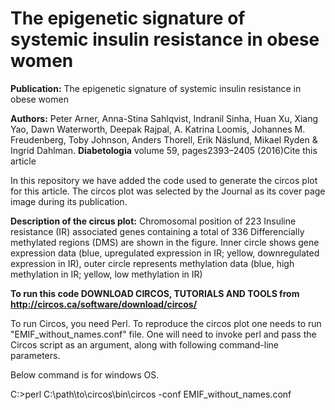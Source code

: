 # The epigenetic signature of systemic insulin resistance in obese women

**Publication:** The epigenetic signature of systemic insulin resistance in obese women

**Authors:** Peter Arner, Anna-Stina Sahlqvist, Indranil Sinha, Huan Xu, Xiang Yao, Dawn Waterworth, Deepak Rajpal, A. Katrina Loomis, Johannes M. Freudenberg, Toby Johnson, Anders Thorell, Erik Näslund, Mikael Ryden & Ingrid Dahlman. **Diabetologia** volume 59, pages2393–2405 (2016)Cite this article

In this repository we have added the code used to generate the circos plot for this article. The circos plot was selected by the Journal as its cover page image during its publication.

**Description of the circus plot:** Chromosomal position of 223 Insuline resistance (IR) associated genes containing a total of 336 Differencially methylated regions (DMS) are shown in the figure. Inner circle shows gene expression data (blue, upregulated expression in IR; yellow, downregulated expression in IR), outer circle represents methylation data (blue, high methylation in IR; yellow, low methylation in IR)

**To run this code DOWNLOAD CIRCOS, TUTORIALS AND TOOLS from http://circos.ca/software/download/circos/**

To run Circos, you need Perl. 
To reproduce the circos plot one needs to run "EMIF_without_names.conf" file.  One will need to invoke perl and pass the Circos script as an argument, along with following command-line parameters.

Below command is for windows OS.

C:>perl C:\path\to\circos\bin\circos -conf EMIF_without_names.conf
